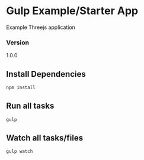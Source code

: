 # Gulp Example/Starter App

Example Threejs application

### Version
1.0.0

## Install Dependencies
```bash
npm install
```

## Run all tasks
```bash
gulp
```

## Watch all tasks/files
```bash
gulp watch
```
